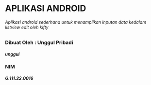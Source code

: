 # APLIKASI ANDROID
###### Aplikasi android sederhana untuk menampilkan inputan data kedalam listview edit oleh kifty

### Dibuat Oleh : Unggul Pribadi
##### unggul
### NIM
##### G.111.22.0016